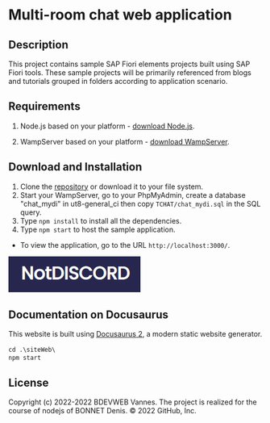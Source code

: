 # Multi-room chat web application

## Description
This project contains sample SAP Fiori elements projects built using SAP Fiori tools. These sample projects will be primarily referenced from blogs and tutorials grouped in folders according to application scenario.

## Requirements
1. Node.js based on your platform - [download Node.js](https://nodejs.org/en/download/).

2. WampServer based on your platform - [download WampServer](https://www.wampserver.com/).

## Download and Installation

1. Clone the [repository](https://github.com/BreizhWeb/NodeJs-Tchat) or download it to your file system.
2. Start your WampServer, go to your PhpMyAdmin, create a database "chat_mydi" in ut8-general_ci then copy `TCHAT/chat_mydi.sql` in the SQL query.
3. Type `npm install` to install all the dependencies.
4. Type `npm start` to host the sample application. 
- To view the application, go to the URL `http://localhost:3000/`.

![example](./img/logo.png)

## Documentation on Docusaurus
This website is built using [Docusaurus 2](https://docusaurus.io/), a modern static website generator.
```
cd .\siteWeb\
npm start
```

## License
Copyright (c) 2022-2022 BDEVWEB Vannes. The project is realized for the course of nodejs of BONNET Denis.
© 2022 GitHub, Inc.
